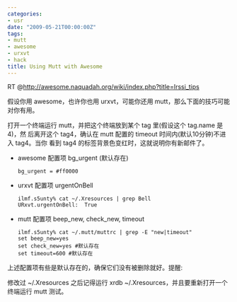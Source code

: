 ```yaml
---
categories:
- usr
date: "2009-05-21T00:00:00Z"
tags:
- mutt
- awesome
- urxvt
- hack
title: Using Mutt with Awesome
---
```


RT @<http://awesome.naquadah.org/wiki/index.php?title=Irssi_tips>

假设你用 awesome，也许你也用 urxvt，可能你还用 mutt，那么下面的技巧可能对你有用。

打开一个终端运行 mutt，并把这个终端放到某个 tag 里(假设这个 tag.name 是 4)，然
后离开这个 tag4，确认在 mutt 配置的 timeout 时间内(默认10分钟)不进入 tag4。当你
看到 tag4 的标签背景色变红时，这就说明你有新邮件了。

- awesome 配置项 bg_urgent (默认存在)

      bg_urgent = #ff0000

- urxvt 配置项 urgentOnBell

      ilmf.s5unty% cat ~/.Xresources | grep Bell
      URxvt.urgentOnBell:  True
 
- mutt 配置项 beep_new, check_new, timeout

      ilmf.s5unty% cat ~/.mutt/muttrc | grep -E "new|timeout"
      set beep_new=yes
      set check_new=yes #默认存在
      set timeout=600 #默认存在

上述配置项有些是默认存在的，确保它们没有被删除就好。提醒: 

修改过 ~/.Xresources 之后记得运行 xrdb ~/.Xresources，并且要重新打开一个终端运行 mutt 测试。
